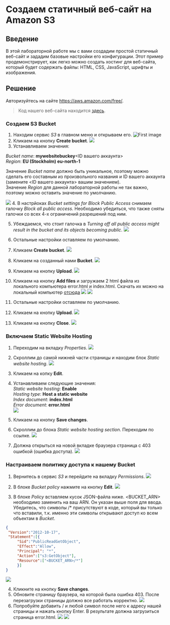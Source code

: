 # Создаем статичный веб-сайт на Amazon S3

## Введение
В этой лабораторной работе мы с вами создадим простой статичный веб-сайт и зададим базовые настройки его конфигурации. Этот пример продемонстрирует,  как легко можно создать хостинг для веб-сайта, который будет содержать файлы: HTML, CSS, JavaScript, шрифты и изображения.

## Решение
Авторизуйтесь на сайте https://aws.amazon.com/free/.
> Код нашего веб-сайта находится [здесь](https://github.com/LakshinEdgar/dl).

### Создаем S3 Bucket 
1. Находим сервис _S3_ в главном меню и открываем его.
![First image](./images/1.png)
2. Кликаем на кнопку **Create bucket**.
![](./images/3.png)
3. Устанавливаем значения:

_Bucket name_: **mywebsitebuckey**<ID вашего аккаунта>  
_Region_: **EU (Stockholm) eu-north-1**

Значение _Bucket name_ должно быть уникальное, поэтому можно сделать его составным из произвольного названия и ID вашего аккаунта (замените <ID вашего аккаунта> вашим значением).  
Значение _Region_ для данной лабораторной работы не так важно, поэтому можно оставить значение по умолчанию.

![](./images/5.png)
4. В настрйоках _Bucket settings for Block Public Access_ снимаем галочку _Block all public access_.
Необходимо убедиться, что также сняты галочки со всех 4-х ограничений разрешений под ним.

5. Убеждаемся, что стоит галочка в _Turning off all public access might result in the bucket and its objects becoming public_.
![](./images/6.png)

6. Остальные настройки оставляем по умолчанию.

7. Кликаем  **Create bucket**.
![](./images/7.png)

8. Кликаем на созданный нами __Bucket__.
![](./images/8.png)

9. Кликаем на кнопку **Upload**.
![](./images/9.png)

10. Кликаем на кнопку **Add files** и загружаем 2 html файла из локального компьютера error.html и index.html.
Скачать их можно на локальный компьютер [отсюда](https://github.com/LakshinEdgar/dl)
![](./images/10.png)
![](./images/11.png)

11. Остальные настройки оставляем по умолчанию.
12. Кликаем на кнопку **Upload**.
![](./images/12.png)

13. Кликаем на кнопку **Close**.
![](./images/14.png)


### Включаем Static Website Hosting
1. Переходим на вкладку _Properties_.
![](./images/16.png)

2. Скроллим до самой нижней части страницы и находим блок _Static website hosting_.
![](./images/17.png)

3. Кликаем на копку **Edit**.

4. Устанавливаем следующие значения:  
_Static website hosting_: **Enable**  
_Hosting type_: **Host a static website**  
_Index document_: **index.html**  
_Error document_: **error.html**  
![](./images/18.png)

5. Кликаем на кнопку **Save changes**.
6. Скроллим до блока _Static website hosting section_. Переходим по ссылке.
![](./images/19.png)

7. Должна открыться на новой вкладке браузера страница с 403 ошибкой (ошибка доступа).
![](./images/20.png)

### Настраиваем политику доступа к нашему Bucket
1. Вернитесь в сервис _S3_ и перейдите на вкладку _Permissions_.
![](./images/21.png)

2. В блоке _Bucket policy_ нажмите на кнопку **Edit**.
![](./images/22.png)

3. В блоке _Policy_ вставляем кусок JSON-файла ниже. <BUCKET_ARN> необходимо заменить на ваш ARN. Он указан выше поля для ввода.
Убедитесь, что символы /* присутствуют в коде, который вы только что вставили, т.к. именно эти символы открывают доступ ко всем объектам в _Bucket_.
```json
{
 "Version":"2012-10-17",
 "Statement":[{ 
     "Sid":"PublicReadGetObject", 
     "Effect":"Allow", 
     "Principal": "*", 
     "Action":["s3:GetObject"], 
     "Resource":["<BUCKET_ARN>/*"] 
     }] 
}
```
![](./images/23.png)

4. Кликните на кнопку **Save changes**.
5. Обновите страницу браузера, на которой была ошибка 403. После перезагрузки страницы должно все работать корректно.
![](./images/24.png)
6. Попробуйте добавить / и любой символ после него к адресу нашей страницы и нажать кнопку Enter. В результате должна загрузиться страница error.html.
![](./images/25.png)
![](./images/26.png)

